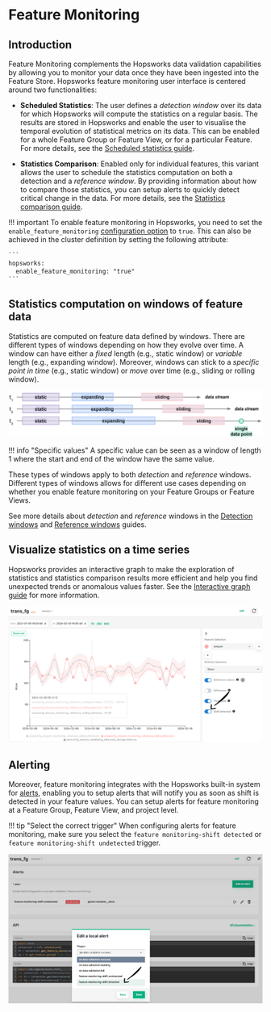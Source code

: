 # Feature Monitoring

## Introduction

Feature Monitoring complements the Hopsworks data validation capabilities by allowing
you to monitor your data once they have been ingested into the Feature Store. Hopsworks
feature monitoring user interface is centered around two functionalities:

- **Scheduled Statistics**: The user defines a _detection window_ over its data for which Hopsworks will compute the statistics on a regular basis. The results are stored
in Hopsworks and enable the user to visualise the temporal evolution of statistical metrics on its data. This can be enabled for a whole Feature Group or Feature View, or for a particular Feature. For more details, see the [Scheduled statistics guide](scheduled_statistics.md).

- **Statistics Comparison**: Enabled only for individual features, this variant allows the user to schedule the statistics computation on both a detection and a _reference window_. By providing information about how to compare those statistics, you can setup alerts to quickly detect critical change in the data. For more details, see the [Statistics comparison guide](statistics_comparison.md).

!!! important
    To enable feature monitoring in Hopsworks, you need to set the `enable_feature_monitoring` [configuration option](../../../admin/variables.md) to `true`.
    This can also be achieved in the cluster definition by setting the following attribute:

    ```
    hopsworks:
      enable_feature_monitoring: "true"
    ```

## Statistics computation on windows of feature data

Statistics are computed on feature data defined by windows. There are different types of windows depending on how they evolve over time. A window can have either a *fixed* length (e.g., static window) or *variable* length (e.g., expanding window). Moreover, windows can stick to a *specific point in time* (e.g., static window) or *move* over time (e.g., sliding or rolling window).

![Types of windows](../../../assets/images/guides/fs/feature_monitoring/fm-types-of-windows.png)

!!! info "Specific values" 
    A specific value can be seen as a window of length 1 where the start and end of the window have the same value.

These types of windows apply to both *detection* and *reference* windows. Different types of windows allows for different use cases depending on whether you enable feature monitoring on your Feature Groups or Feature Views. 

See more details about *detection* and *reference* windows in the [Detection windows](scheduled_statistics.md#detection-windows) and [Reference windows](statistics_comparison#reference-windows) guides.

## Visualize statistics on a time series

Hopsworks provides an interactive graph to make the exploration of statistics and statistics comparison results more efficient and help you find unexpected trends or anomalous values faster. See the [Interactive graph guide](interactive_graph.md) for more information.

![Feature monitoring graph](../../../assets/images/guides/fs/feature_monitoring/fm-show-shifted-points-arrow.png)


## Alerting

Moreover, feature monitoring integrates with the Hopsworks built-in system for [alerts](../../../admin/alert.md), enabling you to setup alerts that will notify you as soon as shift is detected in your feature values. You can setup alerts for feature monitoring at a Feature Group, Feature View, and project level.

!!! tip "Select the correct trigger" 
    When configuring alerts for feature monitoring, make sure you select the `feature monitoring-shift detected` or `feature monitoring-shift undetected` trigger.

![Feature monitoring alerts](../../../assets/images/guides/fs/feature_monitoring/fm-alerts.png)